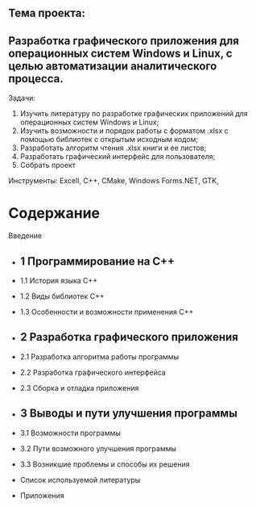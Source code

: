
## Тема проекта: 

## Разработка графического приложения для операционных систем Windows и Linux, с целью автоматизации аналитического процесса.

Задачи:
1.	Изучить литературу по разработке графических приложений для операционных систем Windows и Linux;
2.	Изучить возможности и порядок работы с форматом .xlsx с помощью библиотек с открытым исходным кодом;
3.	Разработать алгоритм чтения .xlsx книги и ее листов;
4.	Разработать графический интерфейс для пользователя;
5.	Собрать проект


Инструменты: Excell, C++, CMake, Windows Forms.NET, GTK,

# Содержание

Введение

- ## 1 Программирование на С++
- 1.1 История языка С++
- 1.2 Виды библиотек С++
- 1.3 Особенности и возможности применения С++

- ## 2 Разработка графического приложения 
- 2.1 Разработка алгоритма работы программы
- 2.2 Разработка графического интерфейса
- 2.3 Сборка и отладка приложения

- ## 3 Выводы и пути улучшения программы
- 3.1 Возможности программы
- 3.2 Пути возможного улучшения программы
- 3.3 Возникшие проблемы и способы их решения

- Список используемой литературы
- Приложения
